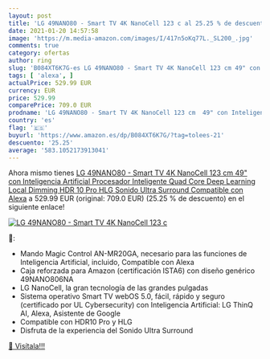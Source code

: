 ```yaml
---
layout: post
title: 'LG 49NANO80 - Smart TV 4K NanoCell 123 c al 25.25 % de descuento'
date: 2021-01-20 14:57:58
image: 'https://m.media-amazon.com/images/I/417n5oKq77L._SL200_.jpg'
comments: true
category: ofertas
author: ring
slug: 'B084XT6K7G-es LG 49NANO80 - Smart TV 4K NanoCell 123 cm 49" con...'
tags: [ 'alexa', ]
actualPrice: 529.99 EUR
currency: EUR
price: 529.99
comparePrice: 709.0 EUR
prodname: 'LG 49NANO80 - Smart TV 4K NanoCell 123 cm  49" con Inteligencia Artificial  Procesador Inteligente Quad Core  Deep Learning  Local Dimming  HDR 10 Pro  HLG  Sonido Ultra Surround  Compatible con Alexa'
country: 'es'
flag: '🇪🇸'
buyurl: 'https://www.amazon.es/dp/B084XT6K7G/?tag=tolees-21'
descuento: '25.25'
average: '583.1052173913041'
---
```


Ahora mismo tienes [LG 49NANO80 - Smart TV 4K NanoCell 123 cm  49" con Inteligencia Artificial  Procesador Inteligente Quad Core  Deep Learning  Local Dimming  HDR 10 Pro  HLG  Sonido Ultra Surround  Compatible con Alexa](https://www.amazon.es/dp/B084XT6K7G/?tag=tolees-21) a 529.99 EUR (original: 709.0 EUR) (25.25 %  de descuento) en el siguiente enlace!

[![LG 49NANO80 - Smart TV 4K NanoCell 123 c](https://m.media-amazon.com/images/I/417n5oKq77L._SL200_.jpg)](https://www.amazon.es/dp/B084XT6K7G/?tag=tolees-21)

🔎:

- Mando Magic Control AN-MR20GA, necesario para las funciones de Inteligencia Artificial, incluido, Compatible con Alexa
- Caja reforzada para Amazon (certificación ISTA6) con diseño genérico 49NANO806NA
- LG NanoCell, la gran tecnología de las grandes pulgadas
- Sistema operativo Smart TV webOS 5.0, fácil, rápido y seguro (certificado por UL Cybersecurity) con Inteligencia Artificial: LG ThinQ AI, Alexa, Asistente de Google
- Compatible con HDR10 Pro y HLG
- Disfruta de la experiencia del Sonido Ultra Surround

[🛒 Visítala!!!](https://www.amazon.es/dp/B084XT6K7G/?tag=tolees-21)
